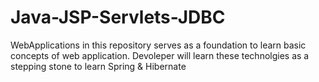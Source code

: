 # Java-JSP-Servlets-JDBC

WebApplications in this repository serves as a foundation to learn basic concepts of web application. Devoleper will learn these technolgies as a stepping stone to learn Spring & Hibernate
